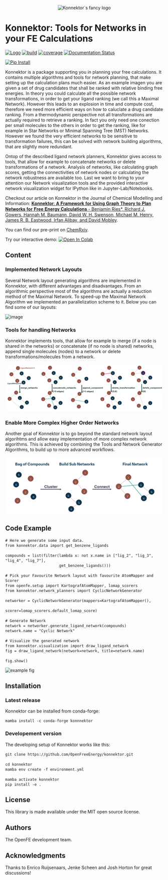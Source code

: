 <p align="center">
    <picture align="center">
      <source media="(prefers-color-scheme: dark)" srcset="https://github.com/OpenFreeEnergy/konnektor/blob/2e52eadb32a4a2813bc81fc3d0499f7563c8b4e6/.img/konnektor_logo_5.png">
      <source media="(prefers-color-scheme: light)" srcset="https://github.com/OpenFreeEnergy/konnektor/blob/2e52eadb32a4a2813bc81fc3d0499f7563c8b4e6/.img/konnektor_logo_4.png">
      <img alt="Konnektor`s fancy logo" src="https://github.com/OpenFreeEnergy/konnektor/blob/2e52eadb32a4a2813bc81fc3d0499f7563c8b4e6/.img/konnektor_logo_4.png" width=35% >
    </picture>
</p>


Konnektor: Tools for Networks in your FE Calculations
====================================================================

[//]: # (Badges)
[![Logo](https://img.shields.io/badge/OSMF-OpenFreeEnergy-%23002f4a)](https://openfree.energy/)
[![build](https://github.com/OpenFreeEnergy/konnektor/actions/workflows/ci.yaml/badge.svg)](https://github.com/OpenFreeEnergy/konnektor/actions/workflows/ci.yaml)
[![coverage](https://codecov.io/gh/OpenFreeEnergy/konnektor/branch/main/graph/badge.svg)](https://codecov.io/gh/OpenFreeEnergy/konnektor)
[![Documentation Status](https://readthedocs.org/projects/konnektor/badge/?version=latest)](https://konnektor.readthedocs.io/en/latest/?badge=latest)

[![Pip Install](https://img.shields.io/badge/pip%20install-konnektor-d9c4b1)](https://pypi.org/project/konnektor/)

Konnektor is a package supporting you in planning your free calculations.
It contains multiple algorithms and tools for network planning, that make setting up the calculation plans much easier.
As an example imagen you are given a set of drug candidates that shall be ranked with relative binding free energies.
In theory you could calculate all the possible network transformations, in order to get your ligand ranking (we call this a Maximal Network).
However this leads to an explosion in time and compute cost, therefore we need more efficient ways on how to caluclate a drug candidate ranking.
From a thermodynamic perspective not all transformations are actually required to retrieve a ranking.
In fact you only need one conection per small molecules to the others in order to get the ranking, like for example in Star Networks or Minimal Spanning Tree (MST) Networks.
However we found the very efficient networks to be sensitive to transformation failures, this can be solved with network building algorithms, that are slightly more redundant.

Ontop of the described ligand network planners, Konnektor gives access to tools, that allow for example to concatenate networks or delete transformations of a network.
Analysis of networks, like calculating graph scores, getting the connectivities of network nodes or calculating the network robustness are available too.
Last we want to bring to your attention our Network visualization tools and the provided interactive network visualization widget for IPython like in Jupyter-Lab/Notebooks.

Checkout our article on Konnektor in the Journal of Chemical Modelling and Information: [𝐊𝐨𝐧𝐧𝐞𝐤𝐭𝐨𝐫: 𝐀 𝐅𝐫𝐚𝐦𝐞𝐰𝐨𝐫𝐤 𝐟𝐨𝐫 𝐔𝐬𝐢𝐧𝐠 𝐆𝐫𝐚𝐩𝐡 𝐓𝐡𝐞𝐨𝐫𝐲 𝐭𝐨 𝐏𝐥𝐚𝐧 𝐍𝐞𝐭𝐰𝐨𝐫𝐤𝐬 𝐟𝐨𝐫 𝐅𝐫𝐞𝐞 𝐄𝐧𝐞𝐫𝐠𝐲 𝐂𝐚𝐥𝐜𝐮𝐥𝐚𝐭𝐢𝐨𝐧𝐬 - Benjamin Ries*, Richard J. Gowers, Hannah M. Baumann, David W. H. Swenson,  Michael M. Henry, James R. B. Eastwood, Irfan Alibay, and David Mobley](https://pubs.acs.org/doi/10.1021/acs.jcim.4c01710).

You can find our pre-print on [ChemRxiv](https://chemrxiv.org/engage/chemrxiv/article-details/66d9b574cec5d6c1423643e4).

Try our interactive demo: [![Open In Colab](https://colab.research.google.com/assets/colab-badge.svg)](https://colab.research.google.com/github/OpenFreeEnergy/konnektor/blob/main/examples/konnektor_example.ipynb#scrollTo=GU32PaMkzD7x)



## Content
### Implemented Network Layouts
Several Network layout generating algorithms are implemented in Konnektor, with different advantages and disadvantages.
From an algorithmic perspective most of the algorithms are actually a reduction method of the Maximal Network.
To speed-up the Maximal Network Algorithm we implemented an parallelization scheme to it. Below you can find some of our layouts:

![image](docs/_static/img/network_layouts.png)

### Tools for handling Networks
Konnektor implements tools, that allow for example to merge (if a node is shared in the networks) or concatenate (if no node is shared) networks,
append single molecules (nodes) to a network or delete transformations/molecules from a network.

![image](docs/_static/img/network_operations_small.png)

### Enable More Complex Higher Order Networks
Another goal of Konnektor is to go beyond the standard network layout algorihtms and allow easy implementation of more complex network algorithms.
This is achieved by combining the Tools and Network Generator Algorithms, to build up to more advanced workflows.

![image](docs/_static/img/advanced_networking.png)

## Code Example

```python3
# Here we generate some input data.
from konnektor.data import get_benzene_ligands

compounds = list(filter(lambda x: not x.name in ["lig_2", "lig_3", "lig_4", "lig_7"],
                        get_benzene_ligands()))

# Pick your Favourite Network layout with favourite AtomMapper and Scorer
from openfe.setup import KartografAtomMapper, lomap_scorers
from konnektor.network_planners import CyclicNetworkGenerator

networker = CyclicNetworkGenerator(mappers=KartografAtomMapper(),
                                   scorer=lomap_scorers.default_lomap_score)

# Generate Network
network = networker.generate_ligand_network(compounds)
network.name = "Cyclic Network"

# Visualize the generated network
from konnektor.visualization import draw_ligand_network
fig = draw_ligand_network(network=network, title=network.name)

fig.show()
```
![example fig](.img/example_out.png)


## Installation

### Latest release
Konnektor can be installed from conda-forge:

```shell
mamba install -c conda-forge konnnektor
```

### Developement version
The developing setup of Konnektor works like this:

```shell
git clone https://github.com/OpenFreeEnergy/konnektor.git

cd konnektor
mamba env create -f environment.yml

mamba activate konnektor
pip install -e .

```

## License
This library is made available under the MIT open source license.

## Authors

The OpenFE development team.

## Acknowledgments
Thanks to Enrico Ruijsenaars, Jenke Scheen and Josh Horton for great discussions!
